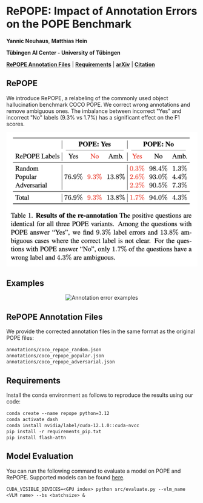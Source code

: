 # RePOPE: Impact of Annotation Errors on the POPE Benchmark

**Yannic Neuhaus**, **Matthias Hein**

**Tübingen AI Center - University of Tübingen**

**[RePOPE Annotation Files](#annotations)** | **[Requirements](#setup)** | **[arXiv](https://arxiv.org/abs/2504.15707)** | **[Citation](#citation)**

## RePOPE
We introduce RePOPE, a relabeling of the commonly used object hallucination benchmark COCO POPE. We correct wrong annotations and remove ambiguous ones. The imbalance between incorrect "Yes" and incorrect "No" labels (9.3% vs 1.7%) has a significant effect on the F1 scores.

<p align="center">
  <img width="600" src="./assets/repope_table.png", alt="Relabeling results">
</p>

## Examples
<p align="center">
  <img width="600" src="./assets/repope_label_examples_large.png", alt="Annotation error examples">
</p>



<a id="annotations"></a>
## RePOPE Annotation Files
We provide the corrected annotation files in the same format as the original POPE files:

    annotations/coco_repope_random.json
    annotations/coco_repope_popular.json
    annotations/coco_repope_adversarial.json

<a id="setup"></a>
## Requirements
Install the conda environment as follows to reproduce the results using our code:

    conda create --name repope python=3.12
    conda activate dash
    conda install nvidia/label/cuda-12.1.0::cuda-nvcc
    pip install -r requirements_pip.txt
    pip install flash-attn

## Model Evaluation
You can run the following command to evaluate a model on POPE and RePOPE. Supported models can be found [here](./assets/available_models.md).
   
    CUDA_VISIBLE_DEVICES=<GPU index> python src/evaluate.py --vlm_name <VLM name> --bs <batchsize> &
